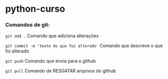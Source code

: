 # python-curso

### Comandos de git:

`git add .`  Comando que adiciona alterações

`git commit -m 'texto do que foi alterado'`  Comando que descreve o que foi alterado

`git push`  Comando que envia para o github

`git pull` Comando de RESGATAR arquivos do github
